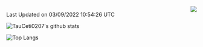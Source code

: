 <img align="right" src="https://count.getloli.com/get/@:TauCeti0207?theme=rule34">

<!--START_SECTION:waka-->

 Last Updated on 03/09/2022 10:54:26 UTC
<!--END_SECTION:waka-->


![TauCeti0207's github stats](https://github-readme-stats.vercel.app/api?username=TauCeti0207&show_icons=true&theme=vue)

![Top Langs](https://github-readme-stats.vercel.app/api/top-langs/?username=TauCeti0207)
